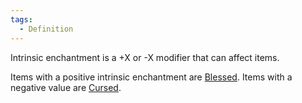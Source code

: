 ```yaml
---  
tags:  
  - Definition  
---  
```

Intrinsic enchantment is a +X or -X modifier that can affect items.  
  
Items with a positive intrinsic enchantment are [Blessed](Blessed.md). Items with a negative value are [Cursed](Cursed.md).